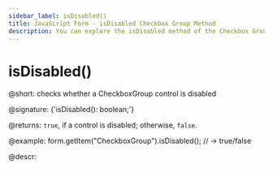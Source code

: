 ```yaml
---
sidebar_label: isDisabled()
title: JavaScript Form - isDisabled Checkbox Group Method 
description: You can explore the isDisabled method of the Checkbox Group control of Form in the documentation of the DHTMLX JavaScript UI library. Browse developer guides and API reference, try out code examples and live demos, and download a free 30-day evaluation version of DHTMLX Suite 7.
---
```


# isDisabled()

@short: checks whether a CheckboxGroup control is disabled

@signature: {'isDisabled(): boolean;'}

@returns:
`true`, if a control is disabled; otherwise, `false`.

@example:
form.getItem("CheckboxGroup").isDisabled(); // -> true/false

@descr:
